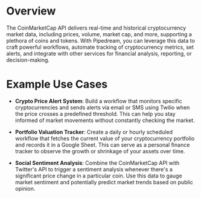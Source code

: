 # Overview

The CoinMarketCap API delivers real-time and historical cryptocurrency market data, including prices, volume, market cap, and more, supporting a plethora of coins and tokens. With Pipedream, you can leverage this data to craft powerful workflows, automate tracking of cryptocurrency metrics, set alerts, and integrate with other services for financial analysis, reporting, or decision-making.

# Example Use Cases

- **Crypto Price Alert System**: Build a workflow that monitors specific cryptocurrencies and sends alerts via email or SMS using Twilio when the price crosses a predefined threshold. This can help you stay informed of market movements without constantly checking the market.

- **Portfolio Valuation Tracker**: Create a daily or hourly scheduled workflow that fetches the current value of your cryptocurrency portfolio and records it in a Google Sheet. This can serve as a personal finance tracker to observe the growth or shrinkage of your assets over time.

- **Social Sentiment Analysis**: Combine the CoinMarketCap API with Twitter's API to trigger a sentiment analysis whenever there's a significant price change in a particular coin. Use this data to gauge market sentiment and potentially predict market trends based on public opinion.
